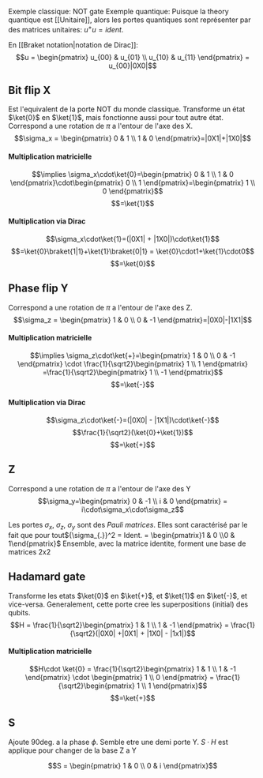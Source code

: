 Exemple classique: NOT gate
Exemple quantique: Puisque la theory quantique est [[Unitaire]], alors les portes quantiques sont représenter par des matrices unitaires: $u^+u=ident.$

En [[Braket notation|notation de Dirac]]: $$u = \begin{pmatrix}
u_{00} & u_{01} \\
u_{10} & u_{11}
\end{pmatrix} = u_{00}|0X0|$$

## Bit flip X
Est l'equivalent de la porte NOT du monde classique. Transforme un état $\ket{0}$ en $\ket{1}$, mais fonctionne aussi pour tout autre état. 
Correspond a une rotation de $\pi$ a l'entour de l'axe des X. 
$$\sigma_x = \begin{pmatrix}
0 & 1 \\
1 & 0
\end{pmatrix}=|0X1|+|1X0|$$

#### Multiplication matricielle
$$\implies \sigma_x\cdot\ket{0}=\begin{pmatrix}
0 & 1 \\
1 & 0
\end{pmatrix}\cdot\begin{pmatrix}
0 \\
1
\end{pmatrix}=\begin{pmatrix}
1 \\
0
\end{pmatrix}$$
$$=\ket{1}$$

#### Multiplication via Dirac
$$\sigma_x\cdot\ket{1}=(|0X1| + |1X0|)\cdot\ket{1}$$
$$=\ket{0}\braket{1|1}+\ket{1}\braket{0|1} = \ket{0}\cdot1+\ket{1}\cdot0$$
$$=\ket{0}$$


## Phase flip Y
Correspond a une rotation de $\pi$ a l'entour de l'axe des Z. 
$$\sigma_z = \begin{pmatrix}
1 & 0 \\
0 & -1
\end{pmatrix}=|0X0|-|1X1|$$

#### Multiplication matricielle
$$\implies \sigma_z\cdot\ket{+}=\begin{pmatrix}
1 & 0 \\
0 & -1
\end{pmatrix}
\cdot
\frac{1}{\sqrt2}\begin{pmatrix}
1 \\
1
\end{pmatrix}
=\frac{1}{\sqrt2}\begin{pmatrix}
1 \\
-1
\end{pmatrix}$$
$$=\ket{-}$$

#### Multiplication via Dirac
$$\sigma_z\cdot\ket{-}=(|0X0| - |1X1|)\cdot\ket{-}$$
$$\frac{1}{\sqrt2}(\ket{0}+\ket{1})$$
$$=\ket{+}$$

## Z
Correspond a une rotation de $\pi$ a l'entour de l'axe des Y
$$\sigma_y=\begin{pmatrix}
0 & -1 \\
i & 0
\end{pmatrix} = i\cdot\sigma_x\cdot\sigma_z$$

Les portes $\sigma_x,\ \sigma_z,\ \sigma_y$ sont des *Pauli matrices*. Elles sont caractérisé par le fait que pour tout${\sigma_{.}}^2 = Ident. = \begin{pmatrix}1 & 0 \\0 & 1\end{pmatrix}$
Ensemble, avec la matrice identite, forment une base de matrices 2x2



## Hadamard gate
Transforme les etats $\ket{0}$ en $\ket{+}$, et $\ket{1}$ en $\ket{-}$, et vice-versa.
Generalement, cette porte cree les superpositions (initial) des qubits.
$$H = \frac{1}{\sqrt2}\begin{pmatrix}
1 & 1 \\
1 & -1
\end{pmatrix} = \frac{1}{\sqrt2}(|0X0| +|0X1| + |1X0| - |1x1|)$$

#### Multiplication matricielle
$$H\cdot \ket{0} = \frac{1}{\sqrt2}\begin{pmatrix}
1 & 1 \\
1 & -1
\end{pmatrix} \cdot \begin{pmatrix}
1 \\
0 
\end{pmatrix} = \frac{1}{\sqrt2}\begin{pmatrix}
1 \\
1 
\end{pmatrix}$$
$$=\ket{+}$$

## S
Ajoute 90deg. a la phase $\phi$. Semble etre une demi porte Y.
$S\cdot H$ est applique pour changer de la base Z a Y

$$S = \begin{pmatrix}
1 & 0 \\
0 & i
\end{pmatrix}$$
